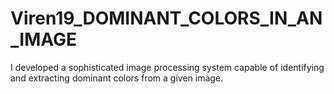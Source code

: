 # Viren19_DOMINANT_COLORS_IN_AN_IMAGE
 I developed a sophisticated image processing system capable of identifying and extracting dominant colors from a given image.
